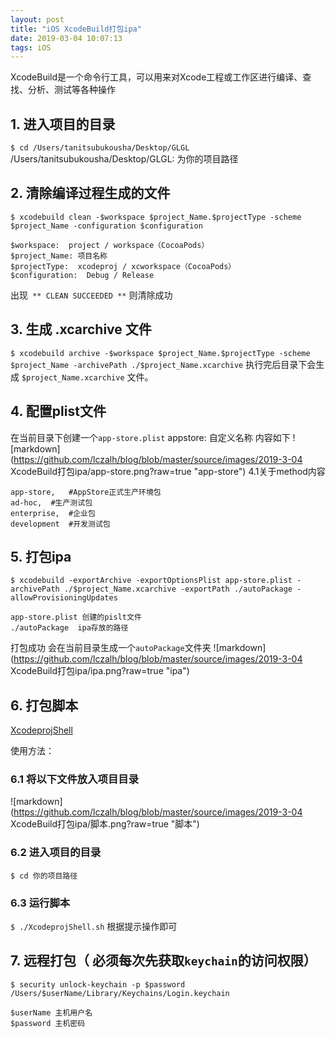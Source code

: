 ```yaml
---
layout: post
title: "iOS XcodeBuild打包ipa"
date: 2019-03-04 10:07:13
tags: iOS
---
```


XcodeBuild是一个命令行工具，可以用来对Xcode工程或工作区进行编译、查找、分析、测试等各种操作

## 1. 进入项目的目录
`$ cd /Users/tanitsubukousha/Desktop/GLGL`   /Users/tanitsubukousha/Desktop/GLGL: 为你的项目路径

## 2. 清除编译过程生成的文件
`$ xcodebuild clean -$workspace $project_Name.$projectType -scheme $project_Name -configuration $configuration`
```
$workspace:  project / workspace（CocoaPods）
$project_Name: 项目名称
$projectType:  xcodeproj / xcworkspace（CocoaPods）
$configuration:  Debug / Release
```
出现` ** CLEAN SUCCEEDED **` 则清除成功

## 3. 生成 .xcarchive 文件
`$ xcodebuild archive -$workspace $project_Name.$projectType -scheme $project_Name -archivePath ./$project_Name.xcarchive`
执行完后目录下会生成 `$project_Name.xcarchive` 文件。

## 4. 配置plist文件
在当前目录下创建一个`app-store.plist`    appstore: 自定义名称
内容如下
![markdown](https://github.com/lczalh/blog/blob/master/source/images/2019-3-04 XcodeBuild打包ipa/app-store.png?raw=true "app-store")
4.1关于method内容
```
app-store,   #AppStore正式生产环境包
ad-hoc,  #生产测试包
enterprise,  #企业包
development  #开发测试包
```

## 5. 打包ipa
`$ xcodebuild -exportArchive -exportOptionsPlist app-store.plist -archivePath ./$project_Name.xcarchive -exportPath ./autoPackage -allowProvisioningUpdates`
```
app-store.plist 创建的pislt文件
./autoPackage  ipa存放的路径
```
打包成功 会在当前目录生成一个`autoPackage`文件夹 
![markdown](https://github.com/lczalh/blog/blob/master/source/images/2019-3-04 XcodeBuild打包ipa/ipa.png?raw=true "ipa")

## 6. 打包脚本
[XcodeprojShell](https://github.com/lczalh/XcodeprojShell "XcodeprojShell") 

使用方法：
### 6.1 将以下文件放入项目目录
![markdown](https://github.com/lczalh/blog/blob/master/source/images/2019-3-04 XcodeBuild打包ipa/脚本.png?raw=true "脚本")
### 6.2 进入项目的目录
`$ cd 你的项目路径`
### 6.3 运行脚本
`$ ./XcodeprojShell.sh` 根据提示操作即可

## 7. 远程打包（ 必须每次先获取`keychain`的访问权限）
`$ security unlock-keychain -p $password /Users/$userName/Library/Keychains/Login.keychain`
```
$userName 主机用户名
$password 主机密码
```


